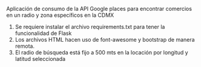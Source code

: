 Aplicación de consumo de la API Google places para encontrar comercios en un radio y zona específicos en la CDMX

1. Se requiere instalar el archivo requirements.txt para tener la funcionalidad de Flask
2. Los archivos HTML hacen uso de font-awesome y bootstrap de manera remota.
3. El radio de búsqueda está fijo a 500 mts en la locación por longitud y latitud seleccionada
